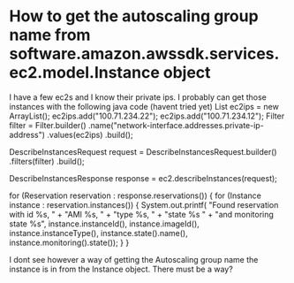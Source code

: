 
# How to get the autoscaling group name from software.amazon.awssdk.services.ec2.model.Instance object

I have a few ec2s and I know their private ips. I probably can get those instances with the following java code (havent tried yet)
 List<String> ec2ips = new ArrayList<String>();
 ec2ips.add("100.71.234.22");
 ec2ips.add("100.71.234.12");
 Filter filter = Filter.builder()
                .name("network-interface.addresses.private-ip-address")
                .values(ec2ips)
                .build();

 DescribeInstancesRequest request = DescribeInstancesRequest.builder()
                .filters(filter)
                .build();

     
 DescribeInstancesResponse response = ec2.describeInstances(request);

 for (Reservation reservation : response.reservations()) {
     for (Instance instance : reservation.instances()) {
         System.out.printf(
                        "Found reservation with id %s, " +
                                "AMI %s, " +
                                "type %s, " +
                                "state %s " +
                                "and monitoring state %s",
                        instance.instanceId(),
                        instance.imageId(),
                        instance.instanceType(),
                        instance.state().name(),
                        instance.monitoring().state());
     }
 }

I dont see however a way of getting the Autoscaling group name the instance is in from the Instance object. There must be a way?

        